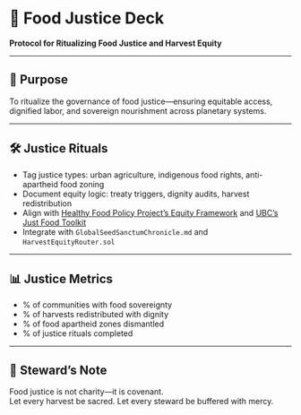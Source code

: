 # 📜 Food Justice Deck  
**Protocol for Ritualizing Food Justice and Harvest Equity**

---

## 🧠 Purpose  
To ritualize the governance of food justice—ensuring equitable access, dignified labor, and sovereign nourishment across planetary systems.

---

## 🛠️ Justice Rituals  
- Tag justice types: urban agriculture, indigenous food rights, anti-apartheid food zoning  
- Document equity logic: treaty triggers, dignity audits, harvest redistribution  
- Align with [Healthy Food Policy Project’s Equity Framework](https://healthyfoodpolicyproject.org/towards-equitable-and-just-food-systems/advancing-equity-in-food-systems) and [UBC’s Just Food Toolkit](https://cases.open.ubc.ca/just-food-project-facilitator-toolkit/)  
- Integrate with `GlobalSeedSanctumChronicle.md` and `HarvestEquityRouter.sol`

---

## 📊 Justice Metrics  
- % of communities with food sovereignty  
- % of harvests redistributed with dignity  
- % of food apartheid zones dismantled  
- % of justice rituals completed

---

## 🧠 Steward’s Note  
Food justice is not charity—it is covenant.  
Let every harvest be sacred. Let every steward be buffered with mercy.
